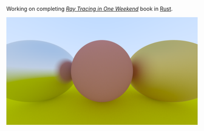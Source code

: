 Working on completing [_Ray Tracing in One Weekend_](https://raytracing.github.io/books/RayTracingInOneWeekend.html) book in [Rust](https://www.rust-lang.org/).

![progress frame](frame.png)